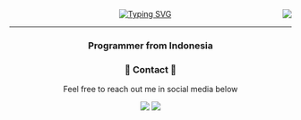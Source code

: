 <img align="right" src="https://visitor-badge.laobi.icu/badge?page_id=FarrelEdric.FarrelEdric" />
<div align="center"><a href="https://git.io/typing-svg"><img src="https://readme-typing-svg.demolab.com?font=Fira+Code&pause=1000&color=E4E4E4F8&background=000000&width=435&lines=Hai......;i'm+Farrel+Edric+" alt="Typing SVG" /></a>
</div>
<hr/>
<h3 align="center">Programmer from Indonesia</h3>
<div align="center">
    <h3>📖 Contact 📖</h3>
    <p>Feel free to reach out me in social media below</p>
    <div>
 <a href="https://www.linkedin.com/in/farrel-edric-wijanarko-4842a12b8/">
            <img src="https://img.shields.io/badge/LinkedIn-0077B5?style=for-the-badge&logo=linkedin&logoColor=white" /></a>
<a href="https://www.instagram.com/reldriccc/">
            <img src="https://img.shields.io/badge/Instagram-E4405F?style=for-the-badge&logo=instagram&logoColor=white" />
        </a>
